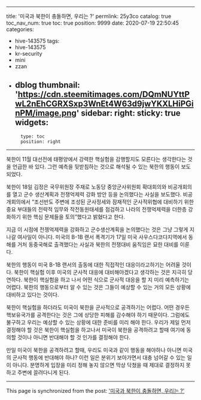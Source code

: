 
---
title: '미국과 북한이 충돌하면, 우리는 ?'
permlink: 25y3co
catalog: true
toc_nav_num: true
toc: true
position: 9999
date: 2020-07-19 22:50:45
categories:
- hive-143575
tags:
- hive-143575
- kr-security
- mini
- zzan
- dblog
thumbnail: 'https://cdn.steemitimages.com/DQmNUYttPwL2nEhCGRXSxp3WnEt4W63d9jwYKXLHiPGinPM/image.png'
sidebar:
    right:
        sticky: true
widgets:
    -
        type: toc
        position: right
---


북한이 11월 대선전에 태평양에서 강력한 핵실험을 감행할지도 모른다는 생각한다는 것을 언급한 바 있다. 그런 예측을 뒷받침하는 것으로 해석될 수 있는 북한의 행동이 보도되었다.

북한이 18일 김정은 국무위원장 주재로 노동당 중앙군사위원회 확대회의와 비공개회의를 열고 군수 생산계획과 전쟁억제력 강화 방안 등을 논의했다는 사실을 보도했다. 비공개회의에서 “조선반도 주변에 조성된 군사정세와 잠재적인 군사적위협에 대비하기 위한 중요 부대들의 전략적 임무와 작전동원태세를 점검하고 나라의 전쟁억제력을 더한층 강화하기 위한 핵심 문제들을 토의”했다고 밝혔다고 한다.

지금 이 시점에 전젱억제력을 강화하고 군수생산계획을 논의했다는 것은 그냥 그렇게 지나갈 여사일이 아니다. 미국의 B-1B 랜서 폭격기가 17일 미국 사우스다코다지역에서 동해를 거처 동중국해로 출격했다는 사실과 북한의 전쟁대비 움직임은 묘한 대비를 이룬다.

북한의 행동이 미국 B-1B 랜서의 출동에 대한 직접적인 대응이라고하기는 어려울 것이다. 북한이 핵실험 이후 미국의 군사적 대응에 대비해야겠다고 생각하는 것은 지극히 당연하다. 북한이 핵실험을 하고 나서 어떤 식으로 군사적 대응을 할 지 미리 예측하기는 어렵다. 북한의 행동으로부터 알 수 있는 것은 그들이 예상할 수 있는 거의 모든 상황에 대비하고 있다는 것이다.

북한이 핵실험을 하더라도 미국이 북한을 군사적으로 공격하기는 어렵다. 어떤 경우든 핵보유국가를 공격한다는 것은 그에 상당한 피해를 감수해야 하기 때문이다. 그럼에도 불구하고 우리는 예상할 수 있는 상황에 대한 준비를 미리 해야 한다. 우리가 제일 먼저 결정해야 할 것은 북한이 핵실험을 하고나서 미국이 북한을 공격하려고 할때 여기에 동의할 것이나 아니면 반대해야 할 것 인가를 결정해야 한다.

만일 미국이 북한을 공격하려고 할때, 우리도 미국과 같이 행동을 해야하나 아니면 미국의 군사적 행동에 반대해야 하나? 이런 일은 분위기 보아가면서 대충 넘어갈 수 있는 일이 아니다. 분명하게 입장을 미리 정해 놓지 않으면 막상 닥쳤을 때 제대로 결정하지 못하고 주변에 끌려다니게 된다.

- - -

This page is synchronized from the post: ['미국과 북한이 충돌하면, 우리는 ?'](https://steemit.com/@oldstone/25y3co)
